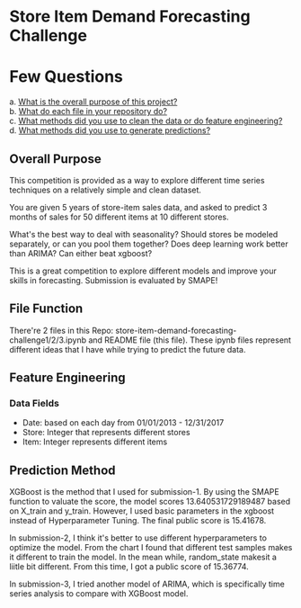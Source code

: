 # Store Item Demand Forecasting Challenge
# Few Questions
a.	[What is the overall purpose of this project?](#Overall-Purpose)\
b.	[What do each file in your repository do?](#File-Function)\
c.	[What methods did you use to clean the data or do feature engineering?](#Feature-Engineering)\
d.	[What methods did you use to generate predictions?](#Prediction-Method)

## Overall Purpose
This competition is provided as a way to explore different time series techniques on a relatively simple and clean dataset.

You are given 5 years of store-item sales data, and asked to predict 3 months of sales for 50 different items at 10 different stores.

What's the best way to deal with seasonality? Should stores be modeled separately, or can you pool them together? Does deep learning work better than ARIMA? Can either beat xgboost?

This is a great competition to explore different models and improve your skills in forecasting.
Submission is evaluated by SMAPE!

## File Function
There're 2 files in this Repo: store-item-demand-forecasting-challenge1/2/3.ipynb and README file (this file). These ipynb files represent different ideas that I have while trying to predict the future data. 

## Feature Engineering
### Data Fields
* Date: based on each day from 01/01/2013 - 12/31/2017
* Store: Integer that represents different stores
* Item: Integer represents different items

## Prediction Method

XGBoost is the method that I used for submission-1. By using the SMAPE function to valuate the score, the model scores 13.640531729189487 based on X_train and y_train. However, I used basic parameters in the xgboost instead of Hyperparameter Tuning. The final public score is 15.41678.

In submission-2, I think it's better to use different hyperparameters to optimize the model. From the chart I found that different test samples makes it different to train the model. In the mean while, random_state makesit a liitle bit different. From this time, I got a public score of 15.36774. 

In submission-3, I tried another model of ARIMA, which is specifically time series analysis to compare with XGBoost model.
